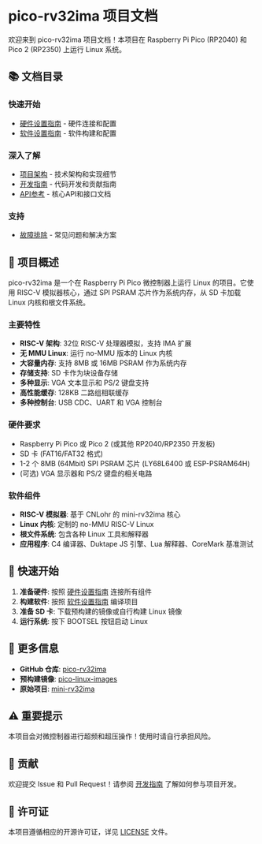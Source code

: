 # pico-rv32ima 项目文档

欢迎来到 pico-rv32ima 项目文档！本项目在 Raspberry Pi Pico (RP2040) 和 Pico 2 (RP2350) 上运行 Linux 系统。

## 📚 文档目录

### 快速开始
- [硬件设置指南](hardware-setup.md) - 硬件连接和配置
- [软件设置指南](software-setup.md) - 软件构建和配置

### 深入了解
- [项目架构](architecture.md) - 技术架构和实现细节
- [开发指南](development.md) - 代码开发和贡献指南
- [API参考](api-reference.md) - 核心API和接口文档

### 支持
- [故障排除](troubleshooting.md) - 常见问题和解决方案

## 🚀 项目概述

pico-rv32ima 是一个在 Raspberry Pi Pico 微控制器上运行 Linux 的项目。它使用 RISC-V 模拟器核心，通过 SPI PSRAM 芯片作为系统内存，从 SD 卡加载 Linux 内核和根文件系统。

### 主要特性

- **RISC-V 架构**: 32位 RISC-V 处理器模拟，支持 IMA 扩展
- **无 MMU Linux**: 运行 no-MMU 版本的 Linux 内核
- **大容量内存**: 支持 8MB 或 16MB PSRAM 作为系统内存
- **存储支持**: SD 卡作为块设备存储
- **多种显示**: VGA 文本显示和 PS/2 键盘支持
- **高性能缓存**: 128KB 二路组相联缓存
- **多种控制台**: USB CDC、UART 和 VGA 控制台

### 硬件要求

- Raspberry Pi Pico 或 Pico 2 (或其他 RP2040/RP2350 开发板)
- SD 卡 (FAT16/FAT32 格式)
- 1-2 个 8MB (64Mbit) SPI PSRAM 芯片 (LY68L6400 或 ESP-PSRAM64H)
- (可选) VGA 显示器和 PS/2 键盘的相关电路

### 软件组件

- **RISC-V 模拟器**: 基于 CNLohr 的 mini-rv32ima 核心
- **Linux 内核**: 定制的 no-MMU RISC-V Linux
- **根文件系统**: 包含各种 Linux 工具和解释器
- **应用程序**: C4 编译器、Duktape JS 引擎、Lua 解释器、CoreMark 基准测试

## 🎯 快速开始

1. **准备硬件**: 按照 [硬件设置指南](hardware-setup.md) 连接所有组件
2. **构建软件**: 按照 [软件设置指南](software-setup.md) 编译项目
3. **准备 SD 卡**: 下载预构建的镜像或自行构建 Linux 镜像
4. **运行系统**: 按下 BOOTSEL 按钮启动 Linux

## 📖 更多信息

- **GitHub 仓库**: [pico-rv32ima](https://github.com/cxgreat2014/pico-rv32ima)
- **预构建镜像**: [pico-linux-images](https://github.com/tvlad1234/pico-linux-images)
- **原始项目**: [mini-rv32ima](https://github.com/cnlohr/mini-rv32ima)

## ⚠️ 重要提示

本项目会对微控制器进行超频和超压操作！使用时请自行承担风险。

## 🤝 贡献

欢迎提交 Issue 和 Pull Request！请参阅 [开发指南](development.md) 了解如何参与项目开发。

## 📄 许可证

本项目遵循相应的开源许可证，详见 [LICENSE](../LICENSE) 文件。
